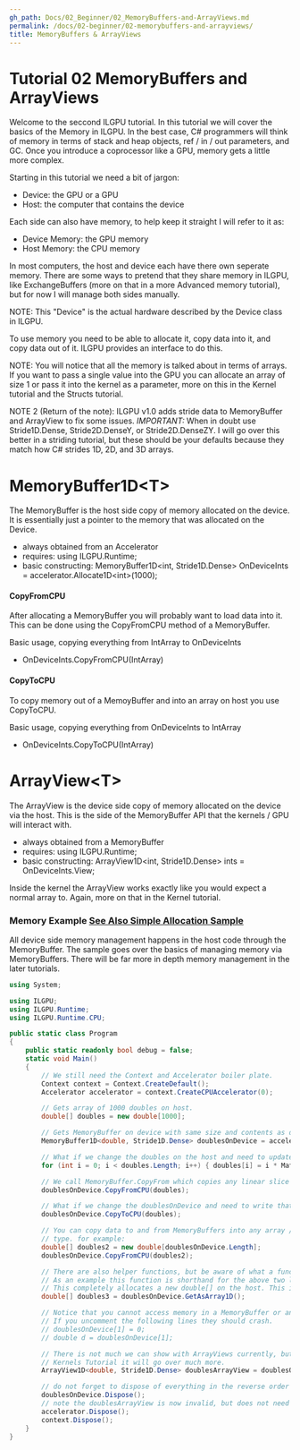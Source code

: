 ```yaml
---
gh_path: Docs/02_Beginner/02_MemoryBuffers-and-ArrayViews.md
permalink: /docs/02-beginner/02-memorybuffers-and-arrayviews/
title: MemoryBuffers & ArrayViews
---
```


# Tutorial 02 MemoryBuffers and ArrayViews

Welcome to the seccond ILGPU tutorial. In this tutorial we will cover the basics
of the Memory in ILGPU. In the best case, C# programmers will think of memory
in terms of stack and heap objects, ref / in / out parameters, and GC. Once you
introduce a coprocessor like a GPU, memory gets a little more complex.

Starting in this tutorial we need a bit of jargon:

* Device: the GPU or a GPU
* Host: the computer that contains the device

Each side can also have memory, to help keep it straight I will refer to it as:

* Device Memory: the GPU memory
* Host Memory: the CPU memory

In most computers, the host and device each have there own seperate memory. There are some ways
to pretend that they share memory in ILGPU, like ExchangeBuffers (more on that in a more Advanced
memory tutorial), but for now I will manage both sides manually.

NOTE: This "Device" is the actual hardware described by the Device class in ILGPU.

To use memory you need to be able to allocate it, copy data into it, and copy data out of it.
ILGPU provides an interface to do this.

NOTE: You will notice that all the memory is talked about in terms of arrays. If you want to pass
a single value into the GPU you can allocate an array of size 1 or pass it into the kernel as a
parameter, more on this in the Kernel tutorial and the Structs tutorial.

NOTE 2 (Return of the note): ILGPU v1.0 adds stride data to MemoryBuffer and ArrayView to fix
some issues. *IMPORTANT:* When in doubt use Stride1D.Dense, Stride2D.DenseY, or Stride2D.DenseZY.
I will go over this better in a striding tutorial, but these should be your defaults because they
match how C# strides 1D, 2D, and 3D arrays.

# MemoryBuffer1D\<T\>

The MemoryBuffer is the host side copy of memory allocated on the device. It is essentially just a
pointer to the memory that was allocated on the Device.

* always obtained from an Accelerator
* requires: using ILGPU.Runtime;
* basic constructing: MemoryBuffer1D\<int, Stride1D.Dense\> OnDeviceInts = accelerator.Allocate1D\<int\>(1000);

#### CopyFromCPU

After allocating a MemoryBuffer you will probably want to load data into it. This can be done
using the CopyFromCPU method of a MemoryBuffer.

Basic usage, copying everything from IntArray to OnDeviceInts

* OnDeviceInts.CopyFromCPU(IntArray)

#### CopyToCPU

To copy memory out of a MemoyBuffer and into an array on host you use CopyToCPU.

Basic usage, copying everything from OnDeviceInts to IntArray

* OnDeviceInts.CopyToCPU(IntArray)

# ArrayView\<T\>

The ArrayView is the device side copy of memory allocated on the device via the host. This is the side of the
MemoryBuffer
API that the kernels / GPU will interact with.

* always obtained from a MemoryBuffer
* requires: using ILGPU.Runtime;
* basic constructing: ArrayView1D\<int, Stride1D.Dense\> ints = OnDeviceInts.View;

Inside the kernel the ArrayView works exactly like you would expect a normal array to. Again, more on that in the
Kernel tutorial.

### Memory Example [See Also Simple Allocation Sample](https://github.com/m4rs-mt/ILGPU/tree/master/Samples/SimpleAlloc)

All device side memory management happens in the host code through the MemoryBuffer.
The sample goes over the basics of managing memory via MemoryBuffers. There will be far more
in depth memory management in the later tutorials.

```c#
using System;

using ILGPU;
using ILGPU.Runtime;
using ILGPU.Runtime.CPU;

public static class Program
{
    public static readonly bool debug = false;
    static void Main()
    {
        // We still need the Context and Accelerator boiler plate.
        Context context = Context.CreateDefault();
        Accelerator accelerator = context.CreateCPUAccelerator(0);

        // Gets array of 1000 doubles on host.
        double[] doubles = new double[1000];

        // Gets MemoryBuffer on device with same size and contents as doubles.
        MemoryBuffer1D<double, Stride1D.Dense> doublesOnDevice = accelerator.Allocate1D(doubles);

        // What if we change the doubles on the host and need to update the device side memory?
        for (int i = 0; i < doubles.Length; i++) { doubles[i] = i * Math.PI; }

        // We call MemoryBuffer.CopyFrom which copies any linear slice of doubles into the device side memory.
        doublesOnDevice.CopyFromCPU(doubles);

        // What if we change the doublesOnDevice and need to write that data into host memory?
        doublesOnDevice.CopyToCPU(doubles);

        // You can copy data to and from MemoryBuffers into any array / span / memorybuffer that allocates the same
        // type. for example:
        double[] doubles2 = new double[doublesOnDevice.Length];
        doublesOnDevice.CopyFromCPU(doubles2);

        // There are also helper functions, but be aware of what a function does.
        // As an example this function is shorthand for the above two lines.
        // This completely allocates a new double[] on the host. This is slow.
        double[] doubles3 = doublesOnDevice.GetAsArray1D();

        // Notice that you cannot access memory in a MemoryBuffer or an ArrayView from host code.
        // If you uncomment the following lines they should crash.
        // doublesOnDevice[1] = 0;
        // double d = doublesOnDevice[1];

        // There is not much we can show with ArrayViews currently, but in the 
        // Kernels Tutorial it will go over much more.
        ArrayView1D<double, Stride1D.Dense> doublesArrayView = doublesOnDevice.View;

        // do not forget to dispose of everything in the reverse order you constructed it.
        doublesOnDevice.Dispose();
        // note the doublesArrayView is now invalid, but does not need to be disposed.
        accelerator.Dispose();
        context.Dispose();
    }
}
```

